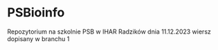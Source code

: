 # PSBioinfo
Repozytorium na szkolnie PSB w IHAR Radzików dnia 11.12.2023
wiersz dopisany w branchu 1

